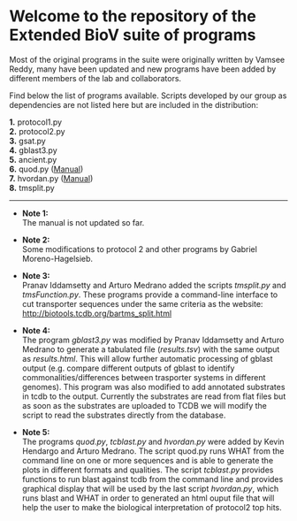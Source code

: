 # Welcome to the repository of the Extended BioV suite of programs

Most of the original programs in the suite were originally written by Vamsee Reddy, many have been updated and new programs have been added by different members of the lab and collaborators.

Find below the list of programs available. Scripts developed by our group as dependencies are not listed here but are included in the distribution:  

**1.** protocol1.py   
**2.** protocol2.py  
**3.** gsat.py   
**4.** gblast3.py   
**5.** ancient.py   
**6.** quod.py     ([Manual](https://github.com/khendarg/hvordan/blob/master/docs/quod.md))  
**7.** hvordan.py  ([Manual](https://github.com/khendarg/hvordan/blob/master/docs/hvordan.md))  
**8.** tmsplit.py  

---  

* **Note 1:**  
The manual is not updated so far.  

* **Note 2:**  
Some modifications to protocol 2 and other programs
by Gabriel Moreno-Hagelsieb.   

* **Note 3:**  
Pranav Iddamsetty and Arturo Medrano added the scripts
_tmsplit.py_ and _tmsFunction.py_. These programs provide a 
command-line interface to cut transporter sequences
under the same criteria as the website:  
http://biotools.tcdb.org/bartms_split.html  

* **Note 4:**  
The program _gblast3.py_ was modified by Pranav Iddamsetty 
and Arturo Medrano to generate a tabulated file 
(_results.tsv_) with the same output as _results.html_. This 
will allow further automatic processing of gblast output 
(e.g. compare different outputs of gblast to identify 
commonalities/differences between trasporter systems in 
different genomes). This program was also modified to add 
annotated substrates in tcdb to the output. Currently the 
substrates are read from flat files but as soon as the 
substrates are uploaded to TCDB we will modify the script 
to read the substrates directly from the database.  

* **Note 5:**  
The programs _quod.py_, _tcblast.py_ and _hvordan.py_ were added 
by Kevin Hendargo and Arturo Medrano. The script quod.py 
runs WHAT from the command line on one or more sequences 
and is able to generate the plots in different formats and 
qualities. The script _tcblast.py_ provides functions to run 
blast against tcdb from the command line and provides 
graphical display that will be used by the last script 
_hvordan.py_, which runs blast and WHAT in order to generated 
an html ouput file that will help the user to make the 
biological interpretation of protocol2 top hits.  

